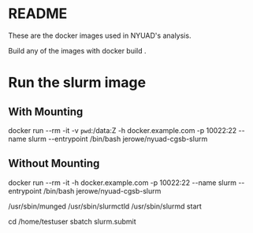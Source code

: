 # README

These are the docker images used in NYUAD's analysis.

Build any of the images with docker build .

# Run the slurm image

## With Mounting
docker run --rm -it -v `pwd`:/data:Z -h docker.example.com -p 10022:22 --name slurm --entrypoint /bin/bash jerowe/nyuad-cgsb-slurm 

## Without Mounting
docker run --rm -it -h docker.example.com -p 10022:22 --name slurm --entrypoint /bin/bash jerowe/nyuad-cgsb-slurm

/usr/sbin/munged
/usr/sbin/slurmctld
/usr/sbin/slurmd start

cd /home/testuser
sbatch slurm.submit
